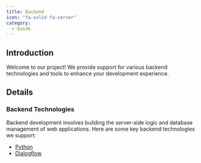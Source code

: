 ```yaml
---
title: Backend
icon: "fa-solid fa-server"
category:
  - Guide
---
```


## Introduction

Welcome to our project! We provide support for various backend technologies and tools to enhance your development experience.

## Details

### Backend Technologies

Backend development involves building the server-side logic and database management of web applications. Here are some key backend technologies we support:

- [Python](python.md)
- [Dialogflow](dialogflow.md)
